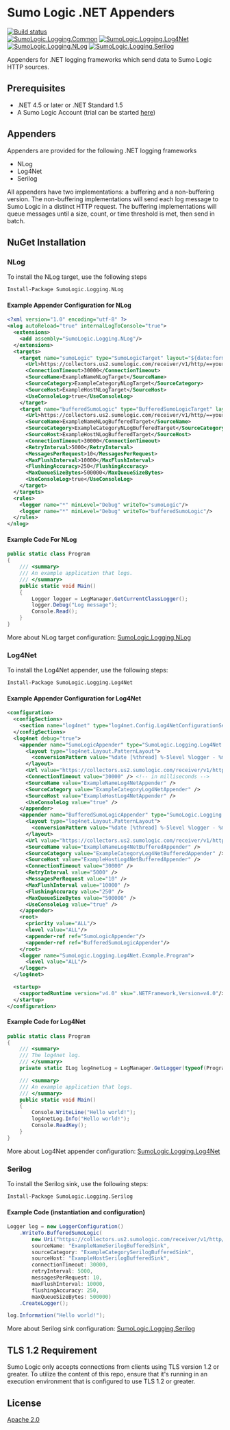 # Sumo Logic .NET Appenders

[![Build status](https://ci.appveyor.com/api/projects/status/fnfnxdoanv5aux3f?svg=true)](https://ci.appveyor.com/project/bin3377/sumologic-net-appenders)<br />
[![SumoLogic.Logging.Common](https://img.shields.io/nuget/v/SumoLogic.Logging.Common.svg?label=SumoLogic.Logging.Common&logo=nuget&logoColor=C0C0C0)](https://www.nuget.org/packages/SumoLogic.Logging.Common/)
[![SumoLogic.Logging.Log4Net](https://img.shields.io/nuget/v/SumoLogic.Logging.Log4Net.svg?label=SumoLogic.Logging.Log4Net&logo=nuget&logoColor=C0C0C0)](https://www.nuget.org/packages/SumoLogic.Logging.Log4Net/)<br />
[![SumoLogic.Logging.NLog](https://img.shields.io/nuget/v/SumoLogic.Logging.NLog.svg?label=SumoLogic.Logging.NLog&logo=nuget&logoColor=C0C0C0)](https://www.nuget.org/packages/SumoLogic.Logging.NLog/)
[![SumoLogic.Logging.Serilog](https://img.shields.io/nuget/v/SumoLogic.Logging.Serilog.svg?label=SumoLogic.Logging.Serilog&logo=nuget&logoColor=C0C0C0)](https://www.nuget.org/packages/SumoLogic.Logging.Serilog/)

Appenders for .NET logging frameworks which send data to Sumo Logic HTTP sources.

## Prerequisites

- .NET 4.5 or later or .NET Standard 1.5
- A Sumo Logic Account (trial can be started [here](https://www.sumologic.com/))

## Appenders

Appenders are provided for the following .NET logging frameworks

- NLog
- Log4Net
- Serilog

All appenders have two implementations: a buffering and a non-buffering version.
The non-buffering implementations will send each log message to Sumo Logic in a distinct HTTP request. The buffering
implementations will queue messages until a size, count, or time threshold is met, then send in batch.

## NuGet Installation

### NLog

To install the NLog target, use the following steps

```ps
Install-Package SumoLogic.Logging.NLog
```

#### Example Appender Configuration for NLog

```xml
<?xml version="1.0" encoding="utf-8" ?>
<nlog autoReload="true" internalLogToConsole="true">
  <extensions>
    <add assembly="SumoLogic.Logging.NLog"/>
  </extensions>
  <targets>
    <target name="sumoLogic" type="SumoLogicTarget"	layout="${date:format=yyyy-MM-dd HH\:mm\:ss.fff} ${level}, ${message}${exception:format=tostring}${newline}">
      <Url>https://collectors.us2.sumologic.com/receiver/v1/http/==your_endpoint_here==</Url>
      <ConnectionTimeout>30000</ConnectionTimeout>
      <SourceName>ExampleNameNLogTarget</SourceName>
      <SourceCategory>ExampleCategoryNLogTarget</SourceCategory>
      <SourceHost>ExampleHostNLogTarget</SourceHost>
      <UseConsoleLog>true</UseConsoleLog>
    </target>
    <target name="bufferedSumoLogic" type="BufferedSumoLogicTarget" layout="${date:format=yyyy-MM-dd HH\:mm\:ss.fff} ${level}, ${message}${exception:format=tostring}${newline}">
      <Url>https://collectors.us2.sumologic.com/receiver/v1/http/==your_endpoint_here==</Url>
      <SourceName>ExampleNameNLogBufferedTarget</SourceName>
      <SourceCategory>ExampleCategoryNLogBufferedTarget</SourceCategory>
      <SourceHost>ExampleHostNLogBufferedTarget</SourceHost>
      <ConnectionTimeout>30000</ConnectionTimeout>
      <RetryInterval>5000</RetryInterval>
      <MessagesPerRequest>10</MessagesPerRequest>
      <MaxFlushInterval>10000</MaxFlushInterval>
      <FlushingAccuracy>250</FlushingAccuracy>
      <MaxQueueSizeBytes>500000</MaxQueueSizeBytes>
      <UseConsoleLog>true</UseConsoleLog>
    </target>
  </targets>
  <rules>
    <logger name="*" minLevel="Debug" writeTo="sumoLogic"/>
    <logger name="*" minLevel="Debug" writeTo="bufferedSumoLogic"/>
  </rules>
</nlog>
```

#### Example Code For NLog

```csharp
public static class Program
{
    /// <summary>
    /// An example application that logs.
    /// </summary>
    public static void Main()
    {
        Logger logger = LogManager.GetCurrentClassLogger();
        logger.Debug("Log message");
        Console.Read();
    }
}
```

More about NLog target configuration: [SumoLogic.Logging.NLog](docs/sumologic.logging.nlog.md)

### Log4Net

To install the Log4Net appender, use the following steps:

```ps
Install-Package SumoLogic.Logging.Log4Net
```

#### Example Appender Configuration for Log4Net

```xml
<configuration>
  <configSections>
    <section name="log4net" type="log4net.Config.Log4NetConfigurationSectionHandler, log4net"/>
  </configSections>
  <log4net debug="true">
    <appender name="SumoLogicAppender" type="SumoLogic.Logging.Log4Net.SumoLogicAppender, SumoLogic.Logging.Log4Net">
      <layout type="log4net.Layout.PatternLayout">
        <conversionPattern value="%date [%thread] %-5level %logger - %message%newline"/>
      </layout>
      <Url value="https://collectors.us2.sumologic.com/receiver/v1/http/==your_endpoint_here==" />
      <ConnectionTimeout value="30000" /> <!-- in milliseconds -->
      <SourceName value="ExampleNameLog4NetAppender" />
      <SourceCategory value="ExampleCategoryLog4NetAppender" />
      <SourceHost value="ExampleHostLog4NetAppender" />
      <UseConsoleLog value="true" />
    </appender>
    <appender name="BufferedSumoLogicAppender" type="SumoLogic.Logging.Log4Net.BufferedSumoLogicAppender, SumoLogic.Logging.Log4Net">
      <layout type="log4net.Layout.PatternLayout">
        <conversionPattern value="%date [%thread] %-5level %logger - %message%newline"/>
      </layout>
      <Url value="https://collectors.us2.sumologic.com/receiver/v1/http/==your_endpoint_here==" />
      <SourceName value="ExampleNameLog4NetBufferedAppender" />
      <SourceCategory value="ExampleCategoryLog4NetBufferedAppender" />
      <SourceHost value="ExampleHostLog4NetBufferedAppender" />
      <ConnectionTimeout value="30000" />
      <RetryInterval value="5000" />
      <MessagesPerRequest value="10" />
      <MaxFlushInterval value="10000" />
      <FlushingAccuracy value="250" />
      <MaxQueueSizeBytes value="500000" />
      <UseConsoleLog value="true" />
    </appender>
    <root>
      <priority value="ALL"/>
      <level value="ALL"/>
      <appender-ref ref="SumoLogicAppender"/>
      <appender-ref ref="BufferedSumoLogicAppender"/>
    </root>
    <logger name="SumoLogic.Logging.Log4Net.Example.Program">
      <level value="ALL"/>
    </logger>
  </log4net>

  <startup>
    <supportedRuntime version="v4.0" sku=".NETFramework,Version=v4.0"/>
  </startup>
</configuration>
```

#### Example Code for Log4Net

```csharp
public static class Program
{
    /// <summary>
    /// The log4net log.
    /// </summary>
    private static ILog log4netLog = LogManager.GetLogger(typeof(Program));

    /// <summary>
    /// An example application that logs.
    /// </summary>
    public static void Main()
    {
        Console.WriteLine("Hello world!");
        log4netLog.Info("Hello world!");
        Console.ReadKey();
    }
}
```

More about Log4Net appender configuration: [SumoLogic.Logging.Log4Net](docs/sumologic.logging.log4net.md)

### Serilog

To install the Serilog sink, use the following steps:

```ps
Install-Package SumoLogic.Logging.Serilog
```

#### Example Code (instantiation and configuration)

```csharp
Logger log = new LoggerConfiguration()
    .WriteTo.BufferedSumoLogic(
        new Uri("https://collectors.us2.sumologic.com/receiver/v1/http/==your_endpoint_here=="),
        sourceName: "ExampleNameSerilogBufferedSink",
        sourceCategory: "ExampleCategorySerilogBufferedSink",
        sourceHost: "ExampleHostSerilogBufferedSink",
        connectionTimeout: 30000,
        retryInterval: 5000,
        messagesPerRequest: 10,
        maxFlushInterval: 10000,
        flushingAccuracy: 250,
        maxQueueSizeBytes: 500000)
    .CreateLogger();

log.Information("Hello world!");
```

More about Serilog sink configuration: [SumoLogic.Logging.Serilog](docs/sumologic.logging.serilog.md)

## TLS 1.2 Requirement

Sumo Logic only accepts connections from clients using TLS version 1.2 or greater. To utilize the content of this repo, ensure that it's running in an execution environment that is configured to use TLS 1.2 or greater.

## License

[Apache 2.0](LICENSE)
